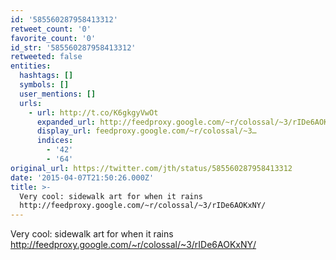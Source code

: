 ```yaml
---
id: '585560287958413312'
retweet_count: '0'
favorite_count: '0'
id_str: '585560287958413312'
retweeted: false
entities:
  hashtags: []
  symbols: []
  user_mentions: []
  urls:
    - url: http://t.co/K6gkgyVwOt
      expanded_url: http://feedproxy.google.com/~r/colossal/~3/rIDe6AOKxNY/
      display_url: feedproxy.google.com/~r/colossal/~3…
      indices:
        - '42'
        - '64'
original_url: https://twitter.com/jth/status/585560287958413312
date: '2015-04-07T21:50:26.000Z'
title: >-
  Very cool: sidewalk art for when it rains
  http://feedproxy.google.com/~r/colossal/~3/rIDe6AOKxNY/
---
```


Very cool: sidewalk art for when it rains http://feedproxy.google.com/~r/colossal/~3/rIDe6AOKxNY/